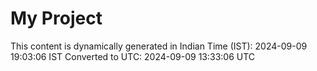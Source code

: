 # My Project

This content is dynamically generated in Indian Time (IST): 2024-09-09 19:03:06 IST
Converted to UTC: 2024-09-09 13:33:06 UTC
